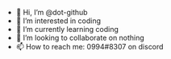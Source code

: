 - 👋 Hi, I’m                           @dot-github
- 👀 I’m interested in                 coding
- 🌱 I’m currently learning            coding
- 💞️ I’m looking to collaborate on     nothing
- 📫 How to reach me: 0994#8307 on     discord
